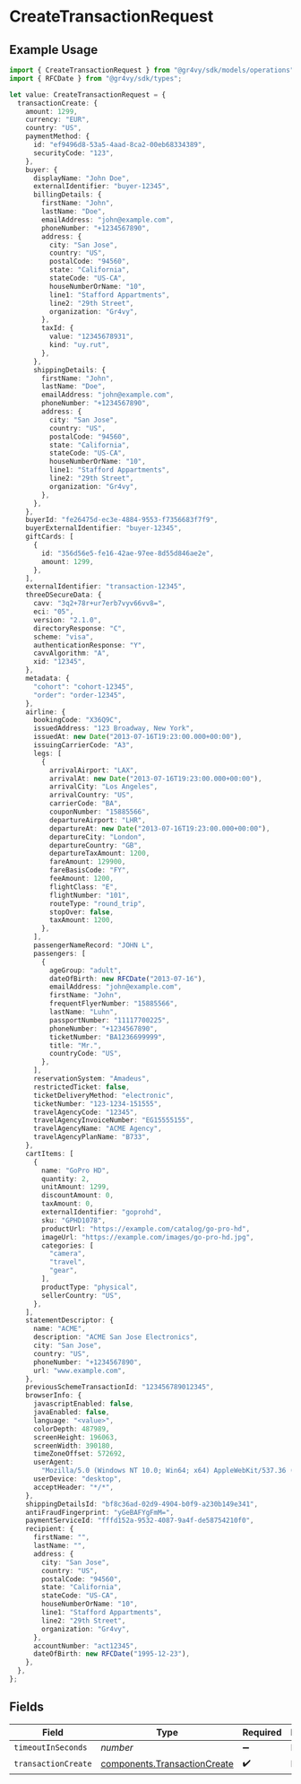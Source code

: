 # CreateTransactionRequest

## Example Usage

```typescript
import { CreateTransactionRequest } from "@gr4vy/sdk/models/operations";
import { RFCDate } from "@gr4vy/sdk/types";

let value: CreateTransactionRequest = {
  transactionCreate: {
    amount: 1299,
    currency: "EUR",
    country: "US",
    paymentMethod: {
      id: "ef9496d8-53a5-4aad-8ca2-00eb68334389",
      securityCode: "123",
    },
    buyer: {
      displayName: "John Doe",
      externalIdentifier: "buyer-12345",
      billingDetails: {
        firstName: "John",
        lastName: "Doe",
        emailAddress: "john@example.com",
        phoneNumber: "+1234567890",
        address: {
          city: "San Jose",
          country: "US",
          postalCode: "94560",
          state: "California",
          stateCode: "US-CA",
          houseNumberOrName: "10",
          line1: "Stafford Appartments",
          line2: "29th Street",
          organization: "Gr4vy",
        },
        taxId: {
          value: "12345678931",
          kind: "uy.rut",
        },
      },
      shippingDetails: {
        firstName: "John",
        lastName: "Doe",
        emailAddress: "john@example.com",
        phoneNumber: "+1234567890",
        address: {
          city: "San Jose",
          country: "US",
          postalCode: "94560",
          state: "California",
          stateCode: "US-CA",
          houseNumberOrName: "10",
          line1: "Stafford Appartments",
          line2: "29th Street",
          organization: "Gr4vy",
        },
      },
    },
    buyerId: "fe26475d-ec3e-4884-9553-f7356683f7f9",
    buyerExternalIdentifier: "buyer-12345",
    giftCards: [
      {
        id: "356d56e5-fe16-42ae-97ee-8d55d846ae2e",
        amount: 1299,
      },
    ],
    externalIdentifier: "transaction-12345",
    threeDSecureData: {
      cavv: "3q2+78r+ur7erb7vyv66vv8=",
      eci: "05",
      version: "2.1.0",
      directoryResponse: "C",
      scheme: "visa",
      authenticationResponse: "Y",
      cavvAlgorithm: "A",
      xid: "12345",
    },
    metadata: {
      "cohort": "cohort-12345",
      "order": "order-12345",
    },
    airline: {
      bookingCode: "X36Q9C",
      issuedAddress: "123 Broadway, New York",
      issuedAt: new Date("2013-07-16T19:23:00.000+00:00"),
      issuingCarrierCode: "A3",
      legs: [
        {
          arrivalAirport: "LAX",
          arrivalAt: new Date("2013-07-16T19:23:00.000+00:00"),
          arrivalCity: "Los Angeles",
          arrivalCountry: "US",
          carrierCode: "BA",
          couponNumber: "15885566",
          departureAirport: "LHR",
          departureAt: new Date("2013-07-16T19:23:00.000+00:00"),
          departureCity: "London",
          departureCountry: "GB",
          departureTaxAmount: 1200,
          fareAmount: 129900,
          fareBasisCode: "FY",
          feeAmount: 1200,
          flightClass: "E",
          flightNumber: "101",
          routeType: "round_trip",
          stopOver: false,
          taxAmount: 1200,
        },
      ],
      passengerNameRecord: "JOHN L",
      passengers: [
        {
          ageGroup: "adult",
          dateOfBirth: new RFCDate("2013-07-16"),
          emailAddress: "john@example.com",
          firstName: "John",
          frequentFlyerNumber: "15885566",
          lastName: "Luhn",
          passportNumber: "11117700225",
          phoneNumber: "+1234567890",
          ticketNumber: "BA1236699999",
          title: "Mr.",
          countryCode: "US",
        },
      ],
      reservationSystem: "Amadeus",
      restrictedTicket: false,
      ticketDeliveryMethod: "electronic",
      ticketNumber: "123-1234-151555",
      travelAgencyCode: "12345",
      travelAgencyInvoiceNumber: "EG15555155",
      travelAgencyName: "ACME Agency",
      travelAgencyPlanName: "B733",
    },
    cartItems: [
      {
        name: "GoPro HD",
        quantity: 2,
        unitAmount: 1299,
        discountAmount: 0,
        taxAmount: 0,
        externalIdentifier: "goprohd",
        sku: "GPHD1078",
        productUrl: "https://example.com/catalog/go-pro-hd",
        imageUrl: "https://example.com/images/go-pro-hd.jpg",
        categories: [
          "camera",
          "travel",
          "gear",
        ],
        productType: "physical",
        sellerCountry: "US",
      },
    ],
    statementDescriptor: {
      name: "ACME",
      description: "ACME San Jose Electronics",
      city: "San Jose",
      country: "US",
      phoneNumber: "+1234567890",
      url: "www.example.com",
    },
    previousSchemeTransactionId: "123456789012345",
    browserInfo: {
      javascriptEnabled: false,
      javaEnabled: false,
      language: "<value>",
      colorDepth: 487989,
      screenHeight: 196063,
      screenWidth: 390180,
      timeZoneOffset: 572692,
      userAgent:
        "Mozilla/5.0 (Windows NT 10.0; Win64; x64) AppleWebKit/537.36 (KHTML, like Gecko) Chrome/120.0.0.0 Safari/537.36",
      userDevice: "desktop",
      acceptHeader: "*/*",
    },
    shippingDetailsId: "bf8c36ad-02d9-4904-b0f9-a230b149e341",
    antiFraudFingerprint: "yGeBAFYgFmM=",
    paymentServiceId: "fffd152a-9532-4087-9a4f-de58754210f0",
    recipient: {
      firstName: "",
      lastName: "",
      address: {
        city: "San Jose",
        country: "US",
        postalCode: "94560",
        state: "California",
        stateCode: "US-CA",
        houseNumberOrName: "10",
        line1: "Stafford Appartments",
        line2: "29th Street",
        organization: "Gr4vy",
      },
      accountNumber: "act12345",
      dateOfBirth: new RFCDate("1995-12-23"),
    },
  },
};
```

## Fields

| Field                                                                        | Type                                                                         | Required                                                                     | Description                                                                  |
| ---------------------------------------------------------------------------- | ---------------------------------------------------------------------------- | ---------------------------------------------------------------------------- | ---------------------------------------------------------------------------- |
| `timeoutInSeconds`                                                           | *number*                                                                     | :heavy_minus_sign:                                                           | N/A                                                                          |
| `transactionCreate`                                                          | [components.TransactionCreate](../../models/components/transactioncreate.md) | :heavy_check_mark:                                                           | N/A                                                                          |